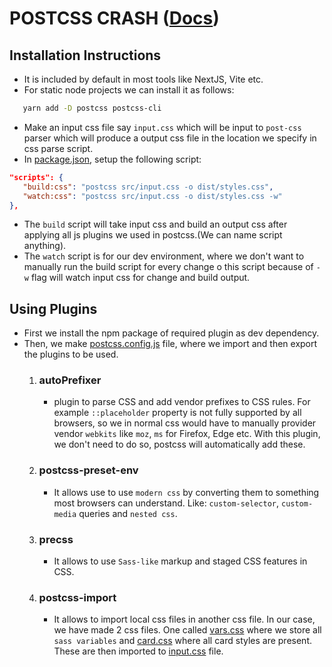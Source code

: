 # POSTCSS CRASH ([Docs](https://postcss.org/))

## Installation Instructions
- It is included by default in most tools like NextJS, Vite etc.
- For static node projects we can install it as follows:
 ```bash
    yarn add -D postcss postcss-cli
 ```
- Make an input css file say `input.css` which will be input to `post-css` parser which will produce a output css file in the location we specify in css parse script.
- In [package.json](package.json), setup the following script:
 ```json
"scripts": {
    "build:css": "postcss src/input.css -o dist/styles.css",
    "watch:css": "postcss src/input.css -o dist/styles.css -w"
},
 ``` 
  - The `build` script will take input css and build an output css after applying all js plugins we used in postcss.(We can name script anything).
  - The `watch` script is for our dev environment, where we don't want to manually run the build script for every change o this script because of `-w` flag will watch input css for change and build output.

## Using Plugins
- First we install the npm package of required plugin as dev dependency.
- Then, we make [postcss.config.js](postcss.config.js) file, where we import and then export the plugins to be used.
   1. ### autoPrefixer
      -  plugin to parse CSS and add vendor prefixes to CSS rules. For example `::placeholder` property is not fully supported by all browsers, so we in normal css would have to manually provider vendor `webkits` like `moz`, `ms` for Firefox, Edge etc. With this plugin, we don't need to do so, postcss will automatically add these.
   2. ### postcss-preset-env
      - It allows use to use `modern css` by converting them to something most browsers can understand. Like: `custom-selector`, `custom-media` queries and `nested css`.
   3. ### precss
      - It allows to use `Sass-like` markup and staged CSS features in CSS. 
   4. ### postcss-import
      - It allows to import local css files in another css file. In our case, we have made 2 css files. One called [vars.css](src/vars.css) where we store all `sass variables` and [card.css](src/card.css) where all card styles are present. These are then imported to [input.css](src/input.css) file. 
